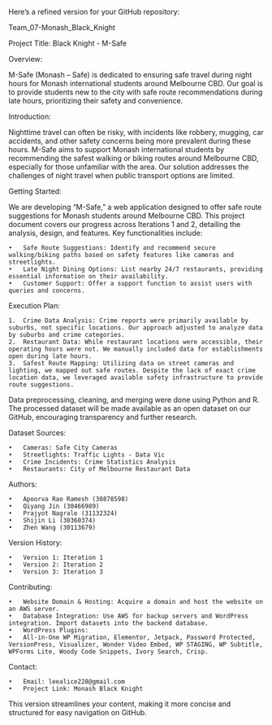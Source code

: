 Here’s a refined version for your GitHub repository:

Team_07-Monash_Black_Knight

Project Title: Black Knight - M-Safe

Overview:

M-Safe (Monash – Safe) is dedicated to ensuring safe travel during night hours for Monash international students around Melbourne CBD. Our goal is to provide students new to the city with safe route recommendations during late hours, prioritizing their safety and convenience.

Introduction:

Nighttime travel can often be risky, with incidents like robbery, mugging, car accidents, and other safety concerns being more prevalent during these hours. M-Safe aims to support Monash international students by recommending the safest walking or biking routes around Melbourne CBD, especially for those unfamiliar with the area. Our solution addresses the challenges of night travel when public transport options are limited.

Getting Started:

We are developing “M-Safe,” a web application designed to offer safe route suggestions for Monash students around Melbourne CBD. This project document covers our progress across Iterations 1 and 2, detailing the analysis, design, and features. Key functionalities include:

	•	Safe Route Suggestions: Identify and recommend secure walking/biking paths based on safety features like cameras and streetlights.
	•	Late Night Dining Options: List nearby 24/7 restaurants, providing essential information on their availability.
	•	Customer Support: Offer a support function to assist users with queries and concerns.

Execution Plan:

	1.	Crime Data Analysis: Crime reports were primarily available by suburbs, not specific locations. Our approach adjusted to analyze data by suburbs and crime categories.
	2.	Restaurant Data: While restaurant locations were accessible, their operating hours were not. We manually included data for establishments open during late hours.
	3.	Safest Route Mapping: Utilizing data on street cameras and lighting, we mapped out safe routes. Despite the lack of exact crime location data, we leveraged available safety infrastructure to provide route suggestions.

Data preprocessing, cleaning, and merging were done using Python and R. The processed dataset will be made available as an open dataset on our GitHub, encouraging transparency and further research.

Dataset Sources:

	•	Cameras: Safe City Cameras
	•	Streetlights: Traffic Lights - Data Vic
	•	Crime Incidents: Crime Statistics Analysis
	•	Restaurants: City of Melbourne Restaurant Data

Authors:

	•	Apoorva Rao Ramesh (30878598)
	•	Qiyang Jin (30466989)
	•	Prajyot Nagrale (31132324)
	•	Shijin Li (30360374)
	•	Zhen Wang (30113679)

Version History:

	•	Version 1: Iteration 1
	•	Version 2: Iteration 2
	•	Version 3: Iteration 3

Contributing:

	•	Website Domain & Hosting: Acquire a domain and host the website on an AWS server.
	•	Database Integration: Use AWS for backup servers and WordPress integration. Import datasets into the backend database.
	•	WordPress Plugins:
	•	All-in-One WP Migration, Elementor, Jetpack, Password Protected, VersionPress, Visualizer, Wonder Video Embed, WP STAGING, WP Subtitle, WPForms Lite, Woody Code Snippets, Ivory Search, Crisp.

Contact:

	•	Email: leealice228@gmail.com
	•	Project Link: Monash Black Knight

This version streamlines your content, making it more concise and structured for easy navigation on GitHub.
